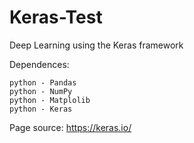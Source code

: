 # Keras-Test

Deep Learning using the Keras framework

Dependences:

    python - Pandas
    python - NumPy
    python - Matplolib
    python - Keras



Page source:
    https://keras.io/
